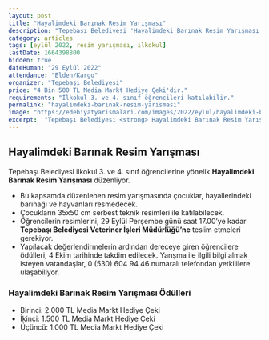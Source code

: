 ```yaml
---
layout: post
title: "Hayalimdeki Barınak Resim Yarışması"
description: "Tepebaşı Belediyesi 'Hayalimdeki Barınak Resim Yarışması' düzenliyor."
category: articles
tags: [eylül 2022, resim yarışması, ilkokul]
lastDate: 1664398800
hidden: true
dateHuman: "29 Eylül 2022"
attendance: "Elden/Kargo"
organizer: "Tepebaşı Belediyesi"
price: "4 Bin 500 TL Media Markt Hediye Çeki'dir."
requirements: "İlkokul 3. ve 4. sınıf öğrencileri katılabilir."
permalink: "hayalimdeki-barinak-resim-yarismasi"
image: "https://edebiyatyarismalari.com/images/2022/eylul/hayalimdeki-barinak-resim-yarismasi.jpg"
excerpt:  "Tepebaşı Belediyesi <strong> Hayalimdeki Barınak Resim Yarışması </strong> düzenliyor."
---
```


## Hayalimdeki Barınak Resim Yarışması
Tepebaşı Belediyesi ilkokul 3. ve 4. sınıf öğrencilerine yönelik **Hayalimdeki Barınak Resim Yarışması** düzenliyor.  

- Bu kapsamda düzenlenen resim yarışmasında çocuklar, hayallerindeki barınağı ve hayvanları resmedecek. 
- Çocukların 35x50 cm serbest teknik resimleri ile katılabilecek. 
- Öğrencilerin resimlerini, 29 Eylül Perşembe günü saat 17.00’ye kadar **Tepebaşı Belediyesi Veteriner İşleri Müdürlüğü’ne** teslim etmeleri gerekiyor.
- Yapılacak değerlendirmelerin ardından dereceye giren öğrencilere ödülleri, 4 Ekim tarihinde takdim edilecek. Yarışma ile ilgili bilgi almak isteyen vatandaşlar, 0 (530) 604 94 46 numaralı telefondan yetkililere ulaşabiliyor.


### Hayalimdeki Barınak Resim Yarışması Ödülleri
- Birinci: 2.000 TL Media Markt Hediye Çeki
- İkinci: 1.500 TL Media Markt Hediye Çeki
- Üçüncü: 1.000 TL Media Markt Hediye Çeki